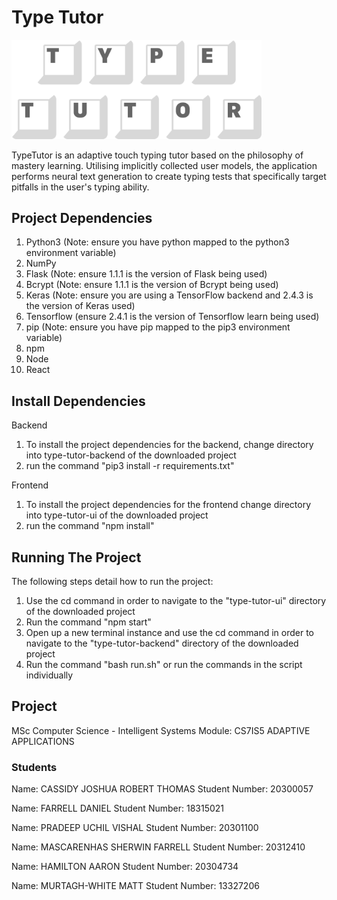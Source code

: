 # Type Tutor
<!-- ![Logo](type-tutor-ui/src/assets/logos/TypeTutor_Logo_Transparent.png?raw=true) -->
<img src="https://github.com/httpdaniel/type-tutor/blob/main/type-tutor-ui/src/assets/logos/TypeTutor_Logo_Transparent.png" width="400">

TypeTutor is an adaptive touch typing tutor based on the philosophy of mastery learning. Utilising implicitly collected user models, the application performs neural text generation to create typing tests that specifically target pitfalls in the user's typing ability.

## Project Dependencies

1. Python3 (Note: ensure you have python mapped to the python3 environment variable)
2. NumPy
3. Flask (Note: ensure 1.1.1 is the version of Flask being used)
4. Bcrypt (Note: ensure 1.1.1 is the version of Bcrypt being used)
5. Keras (Note: ensure you are using a TensorFlow backend and 2.4.3 is the version of Keras used)
6. Tensorflow (ensure 2.4.1 is the version of Tensorflow learn being used)
7. pip (Note: ensure you have pip mapped to the pip3 environment variable)
8. npm
9. Node
10. React

## Install Dependencies

Backend

1. To install the project dependencies for the backend, change directory into type-tutor-backend of the downloaded project
2. run the command "pip3 install -r requirements.txt"

Frontend

1. To install the project dependencies for the frontend change directory into type-tutor-ui of the downloaded project
2. run the command "npm install"

## Running The Project

The following steps detail how to run the project:

1. Use the cd command in order to navigate to the "type-tutor-ui" directory of the downloaded project
2. Run the command "npm start"
3. Open up a new terminal instance and use the cd command in order to navigate to the "type-tutor-backend" directory of the downloaded project
4. Run the command "bash run.sh" or run the commands in the script individually

## Project

MSc Computer Science - Intelligent Systems
Module: CS7IS5 ADAPTIVE APPLICATIONS

### Students

Name: CASSIDY JOSHUA ROBERT THOMAS
Student Number: 20300057

Name: FARRELL DANIEL
Student Number: 18315021

Name: PRADEEP UCHIL VISHAL
Student Number: 20301100

Name: MASCARENHAS SHERWIN FARRELL
Student Number: 20312410

Name: HAMILTON AARON
Student Number: 20304734

Name: MURTAGH-WHITE MATT
Student Number: 13327206
